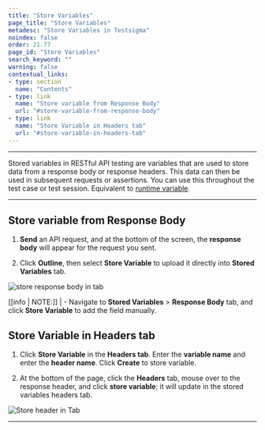```yaml
---
title: "Store Variables"
page_title: "Store Variables"
metadesc: "Store Variables in Testsigma"
noindex: false
order: 21.77
page_id: "Store Variables"
search_keyword: ""
warning: false
contextual_links:
- type: section
  name: "Contents" 
- type: link
  name: "Store variable from Response Body"
  url: "#store-variable-from-response-body"
- type: link
  name: "Store Variable in Headers tab"
  url: "#store-variable-in-headers-tab"
---
```


---

Stored variables in RESTful API testing are variables that are used to store data from a response body or response headers. This data can then be used in subsequent requests or assertions. You can use this throughout the test case or test session. Equivalent to [runtime variable](https://testsigma.com/docs/test-cases/create-steps-restapi/store-runtime-data/).

---

## **Store variable from Response Body**

1. **Send** an API request, and at the bottom of the screen, the **response body** will appear for the request you sent.

2. Click **Outline**, then select **Store Variable** to upload it directly into **Stored Variables** tab.

![store response body in tab](https://s3.amazonaws.com/static-docs.testsigma.com/new_images/projects/overview/storevariable_restapioutline.gif)

[[info | NOTE:]]
| - Navigate to **Stored Variables** > **Response Body** tab, and click **Store Variable** to add the field manually.

## **Store Variable in Headers tab**

1. Click **Store Variable** in the **Headers tab**. Enter the **variable name** and enter the **header name**. Click **Create** to store variable. 

2. At the bottom of the page, click the **Headers** tab, mouse over to the response header, and click **store variable**; it will update in the stored variables headers tab.

![Store header in Tab](https://s3.amazonaws.com/static-docs.testsigma.com/new_images/projects/overview/storevariable_header_restapi.gif)

---

